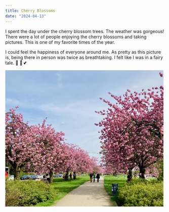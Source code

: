 ```yaml
---
title: Cherry Blossoms
date: "2024-04-13"
---
```


I spent the day under the cherry blossom trees. The weather was gorgeous!  There were a lot of people enjoying the cherry blossoms and taking pictures. This is one of my favorite times of the year.

I could feel the happiness of everyone around me. As pretty as this picture is, being there in person was twice as breathtaking. I felt like I was in a fairy tale. 🧚 🌸 💕

<img src="/static/img/CherryBlossoms.jpg" width="500">
